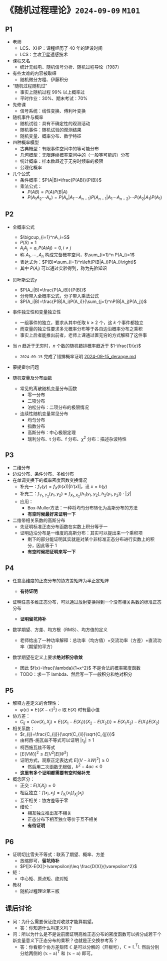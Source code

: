 # 《随机过程理论》`2024-09-09` `M101`

## P1

- 老师
  - LCS、XHP：课程经历了 40 年的建设时间
  - LCS：主攻卫星遥感技术
- 课程又名
  - 统计无线电、随机信号分析、随机过程导论（1987）
- 有些太难的内容被取缔
  - 随机微分方程、伊藤积分
- “随机过程随机过”
  - 事实上随机过程 99% 以上概率过
  - 平时作业：30%、期末考试：70%
- 先修课
  - 信号系统：线性变换、傅利叶变换
- 随机事件与概率
  - 随机试验：具有不确定性的观测活动
  - 随机事件：随机试验的观测结果
  - 随机变量、概率分布、数学特征
- 四种概率模型
  - 古典概型：有限事件空间中的等可能分布
  - 几何概型：无限连续概率空间中的（一般等可能的）分布
  - 统计概率：样本数趋近于无穷时频率的极限
  - 公理化概率
- 几个公式
  - 条件概率：$P(A|B)=\frac{P(AB)}{P(B)}$
  - 乘法公式：
    - $P(AB)=P(A)P(B|A)$
    - $P(A_1A_2\cdots A_n)=P(A_n|A_1\cdots A_{n-1})P(A_{n-1}|A_1\cdots A_{n-2})\cdots P(A_2|A_1)P(A_1)$

## P2

- 全概率公式
  - $\bigcup_{i=1}^nA_i=S$
  - $P(S)=1$
  - $A_iA_j=\varnothing, P(AiAj)=0, i\neq j$
  - 称 $A_1, \cdots, A_n$ 构成完备概率空间，$\sum_{i=1}^n P(A_i)=1$
  - 表达式为：$P(B)=\sum_{i=1}^n\left(P(B|A_i)P(A_i)\right)$
  - 其中 $P(A_i)$ 可以通过实验得到，称为先验知识
- 贝叶斯公式y
  - $P(A_i|B)=\frac{P(A_iB)}{P(B)}$
  - 分母带入全概率公式，分子带入乘法公式
  - $P(A_i|B)=\frac{P(B|A_i)P(A_i)}{\sum_{j=1}^nP(B|A_j)P(A_j)}$

- 事件独立性和变量独立性
  - 一组事件的独立，要求从其中任取 $k\geq 2$ 个，这 $k$ 个事件都独立
  - 而变量的独立性要求多元概率分布等于各自边沿概率分布之乘积
  - 事实上后者能推出前者，老师上课通过置无穷的方式解释了这件事
- 当 $n$ 趋近于无穷时，$n$ 个数的随机错排概率趋近于 $1-\frac{1}{e}$
  - `2024-09-15` 完成了错排概率证明 [2024-09-15_derange.md](./2024-09-15_derange.md)
- 蒙提霍尔问题
- 随机变量及分布函数
  - 常见的离散随机变量分布函数
    - 零一分布
    - 二项分布
    - 泊松分布：二项分布的极限情况
  - 连续性随机变量常见分布
    - 均匀分布
    - 指数分布
    - 高斯分布：中心极限定理
    - 瑞利分布、t 分布、f 分布、$\chi^2$ 分布：描述杂波特性

## P3

- 二维分布
- 边沿分布、条件分布、多维分布
- 在单调变换下的概率密度函数变换情况
  - 补充一：$f_Y(y)=f_X(h(x))|h'(x)|$，设 $x=h(y)$
  - 补充二：$f_{Y_1, Y_2}(y_1, y_2)=f_{X_1, X_2}(h_1(y_1, y_2), h_2(y_1, y_2))\cdot|\mathcal J|$
  - 应用：
    - Box-Muller方法：一种将均匀分布转化为高斯分布的方法
    - **有空时候最好来证明一下**
- 二维带相关系数的高斯分布
  - 先证明标准正态分布函数在实数上积分等于一
  - 证明边沿分布是一维度的高斯分布：其实可以提出来一个乘积项
    - 剩下的部分能证明其实就是对某个非标准正态分布进行实数上的积分，因此等于 1
    - **有空时候把证明来写一下**

## P4

- 任意高维度的正态分布的协方差矩阵为半正定矩阵
  - **有待证明**
- 证明任意多维正态分布，可以通过放射变换得到一个没有相关系数的标准正态分布
  - **证明留坑待补**

- 数学期望、方差、均方根（RMS）、均方值的定义
  - 老师给出了一种功率解释：总功率（均方值）=交流功率（方差）+直流功率（期望的平方）
- 数学期望在定义上要求**绝对积分收敛**
  - 因此 $f(x)=\frac{\lambda}{1+x^2}$ 不是合法的概率密度函数
  - TODO：求一下 lambda、然后写一下一般积分和绝对积分

## P5

- 解释方差定义的合理性：
  - $\varphi(c)=E\{(X-c)^2\}$ $c$ 取 $E(X)$ 时有最小值
- 协方差：
  - $C_{ij}=Cov(X_i, X_j)=E\{(X_1-E(X_1))(X_2-E(X_2))\}=E(X_1X_2)-E(X_1)E(X_2)$
- 相关系数：
  - $r_{ij}=\frac{C_{ij}}{\sqrt{C_{ii}}\sqrt{C_{jj}}}$
  - 由柯西-施瓦兹不等式可以证明 $|r_{ij}|\leq 1$
  -  柯西施瓦兹不等式
    - $[E(VW)]^2\leq E[V^2]E[W^2]$
    - 证明方式，观察正定表达式 $E[(V-\lambda W)^2]\geq 0$
      - 然后用二次函数无根做，$b^2-4ac\leq 0$
  - **这里有多个证明都需要有空时候补充**
- 概念区分：
  - 正交：$E(X_iX_j)=0$
  - 相互独立：$f(x_i, x_j)=f_{X_i}(x_i)f_{X_j}(x_j)$
  - 互不相关：协方差等于零
  - 结论：
    - 相互独立推出互不相关
    - 正态分布下相互独立等价于互不相关
    - **有待证明**

## P6

- 证明切比雪夫不等式：联系了期望、概率、方差
  - 放缩即可，**留坑待补**
  - $P(|X-E(X)|>\varepsilon)\leq \frac{D(X)}{\varepsilon^2}$
- 矩：
  - 中心矩、原点矩、绝对矩
- 教材
  - 随机过程理论第三版

## 课后讨论

- 问：为什么需要保证绝对收敛才能算期望。
  - 答：你知道什么叫定义吗？
- 问：所以为什么是不是说前面证明高维正态分布的密度函数可以拆分成若干个新变量意义下正态分布的乘积？也就是正交换参考系？
  - 答：你看那个协方差矩阵 $\mathbb C$ 是可以分解的（开根号），$\mathbb C=\mathbb L^T\mathbb L$ 然后分别分给两侧的 $(\mathbb x-\mathbb a)^T$ 和 $(\mathbb x-\mathbb a)$ 即可。

